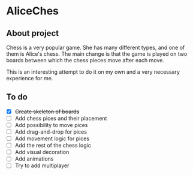 # AliceChes
## About project
Chess is a very popular game. She has many different types, and one of them is Alice's chess. The main change is that the game is played on two boards between which the chess pieces move after each move. 

This is an interesting attempt to do it on my own and a very necessary experience for me.
## To do 
- [x] ~~Create skeleton of boards~~
- [ ] Add chess pices and their placement
- [ ] Add possibility to move pices
- [ ] Add drag-and-drop for pices
- [ ] Add movement logic for pices
- [ ] Add the rest of the chess logic
- [ ] Add visual decoration 
- [ ] Add animations 
- [ ] Try to add multiplayer
